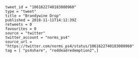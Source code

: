 ```
tweet_id = "1061622740183080960"
type = "tweet"
title = "Brandywine Drop"
published = 2018-11-11T14:12:39Z
retweets = 0
favourites = 0
source = "twitter"
twitter_account = "norms_ps4"
source_url = "https://twitter.com/norms_ps4/status/1061622740183080960"
tag = [ "ps4share", "reddeadredemption2",]
```

<p class='image'><img src='http://mnf.m17s.net/2018/11/11/DrukQLxX0AIisvp.jpg' alt=''></p>


